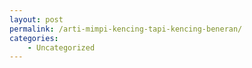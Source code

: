 ```yaml
---
layout: post
permalink: /arti-mimpi-kencing-tapi-kencing-beneran/
categories:
    - Uncategorized
---
```


